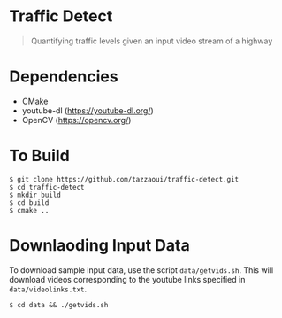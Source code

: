# Traffic Detect
> Quantifying traffic levels given an input video stream of a highway

# Dependencies
* CMake
* youtube-dl (https://youtube-dl.org/)
* OpenCV (https://opencv.org/)

# To Build
```
$ git clone https://github.com/tazzaoui/traffic-detect.git
$ cd traffic-detect
$ mkdir build 
$ cd build
$ cmake ..
```

# Downlaoding Input Data

To download sample input data, use the script `data/getvids.sh`. 
This will download videos corresponding to the youtube links specified in `data/videolinks.txt`.

`$ cd data && ./getvids.sh`
